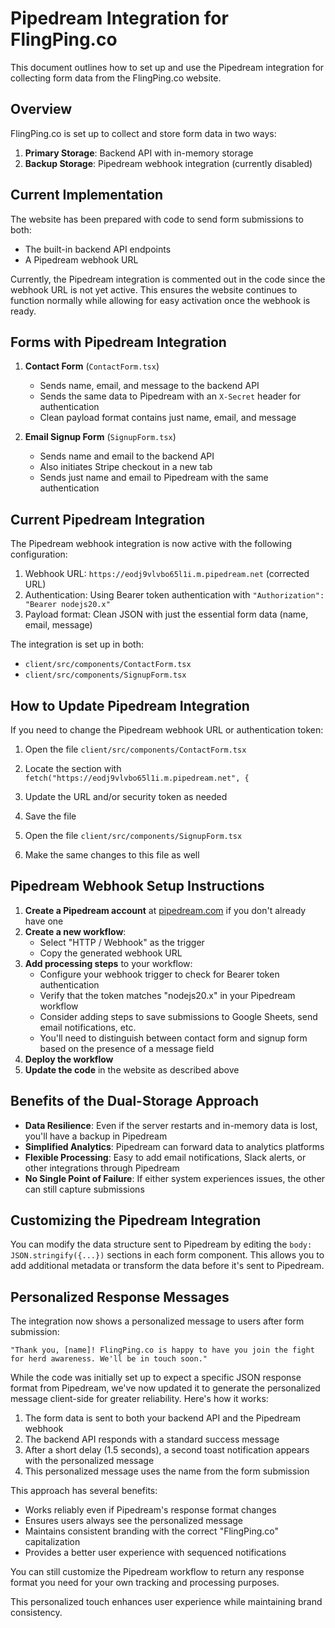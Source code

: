 # Pipedream Integration for FlingPing.co

This document outlines how to set up and use the Pipedream integration for collecting form data from the FlingPing.co website.

## Overview

FlingPing.co is set up to collect and store form data in two ways:

1. **Primary Storage**: Backend API with in-memory storage
2. **Backup Storage**: Pipedream webhook integration (currently disabled)

## Current Implementation

The website has been prepared with code to send form submissions to both:
- The built-in backend API endpoints
- A Pipedream webhook URL

Currently, the Pipedream integration is commented out in the code since the webhook URL is not yet active. This ensures the website continues to function normally while allowing for easy activation once the webhook is ready.

## Forms with Pipedream Integration

1. **Contact Form** (`ContactForm.tsx`)
   - Sends name, email, and message to the backend API
   - Sends the same data to Pipedream with an `X-Secret` header for authentication
   - Clean payload format contains just name, email, and message

2. **Email Signup Form** (`SignupForm.tsx`)
   - Sends name and email to the backend API
   - Also initiates Stripe checkout in a new tab
   - Sends just name and email to Pipedream with the same authentication

## Current Pipedream Integration

The Pipedream webhook integration is now active with the following configuration:

1. Webhook URL: `https://eodj9vlvbo65l1i.m.pipedream.net` (corrected URL)
2. Authentication: Using Bearer token authentication with `"Authorization": "Bearer nodejs20.x"`
3. Payload format: Clean JSON with just the essential form data (name, email, message)

The integration is set up in both:
- `client/src/components/ContactForm.tsx`  
- `client/src/components/SignupForm.tsx`

## How to Update Pipedream Integration

If you need to change the Pipedream webhook URL or authentication token:

1. Open the file `client/src/components/ContactForm.tsx`
2. Locate the section with `fetch("https://eodj9vlvbo65l1i.m.pipedream.net", {`
3. Update the URL and/or security token as needed
4. Save the file

5. Open the file `client/src/components/SignupForm.tsx`
6. Make the same changes to this file as well

## Pipedream Webhook Setup Instructions

1. **Create a Pipedream account** at [pipedream.com](https://pipedream.com) if you don't already have one
2. **Create a new workflow**:
   - Select "HTTP / Webhook" as the trigger
   - Copy the generated webhook URL
3. **Add processing steps** to your workflow:
   - Configure your webhook trigger to check for Bearer token authentication
   - Verify that the token matches "nodejs20.x" in your Pipedream workflow
   - Consider adding steps to save submissions to Google Sheets, send email notifications, etc.
   - You'll need to distinguish between contact form and signup form based on the presence of a message field
4. **Deploy the workflow**
5. **Update the code** in the website as described above

## Benefits of the Dual-Storage Approach

- **Data Resilience**: Even if the server restarts and in-memory data is lost, you'll have a backup in Pipedream
- **Simplified Analytics**: Pipedream can forward data to analytics platforms
- **Flexible Processing**: Easy to add email notifications, Slack alerts, or other integrations through Pipedream
- **No Single Point of Failure**: If either system experiences issues, the other can still capture submissions

## Customizing the Pipedream Integration

You can modify the data structure sent to Pipedream by editing the `body: JSON.stringify({...})` sections in each form component. This allows you to add additional metadata or transform the data before it's sent to Pipedream.

## Personalized Response Messages

The integration now shows a personalized message to users after form submission:

```
"Thank you, [name]! FlingPing.co is happy to have you join the fight for herd awareness. We'll be in touch soon."
```

While the code was initially set up to expect a specific JSON response format from Pipedream, we've now updated it to generate the personalized message client-side for greater reliability. Here's how it works:

1. The form data is sent to both your backend API and the Pipedream webhook
2. The backend API responds with a standard success message
3. After a short delay (1.5 seconds), a second toast notification appears with the personalized message
4. This personalized message uses the name from the form submission

This approach has several benefits:
- Works reliably even if Pipedream's response format changes
- Ensures users always see the personalized message
- Maintains consistent branding with the correct "FlingPing.co" capitalization
- Provides a better user experience with sequenced notifications

You can still customize the Pipedream workflow to return any response format you need for your own tracking and processing purposes.

This personalized touch enhances user experience while maintaining brand consistency.